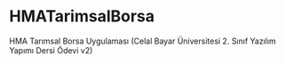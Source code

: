 # HMATarimsalBorsa
HMA Tarımsal Borsa Uygulaması (Celal Bayar Üniversitesi 2. Sınıf Yazılım Yapımı Dersi Ödevi v2)
